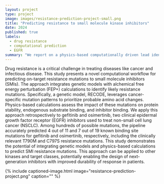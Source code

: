 ```yaml
---
layout: project
type: project
image: images/resistance-prediction-project-small.png
title: "Predicting resistance to small molecule kinase inhibitors"
date: 2024
published: true
labels:
  - drug resistance
  - computational prediction
  - EGFR
summary: "We report on a physics-based computationally driven lead identification approach that identified structurally unique imidazo pyrazoles as reversible and wild-type-sparing EGFR TKIs of classical mutations."
---
```


Drug resistance is a critical challenge in treating diseases like cancer and infectious disease. This study presents a novel computational workflow for predicting on-target resistance mutations to small molecule inhibitors (SMIs). The approach integrates genetic models with alchemical free energy perturbation (FEP+) calculations to identify likely resistance mutations. Specifically, a genetic model, RECODE, leverages cancer-specific mutation patterns to prioritize probable amino acid changes. Physics-based calculations assess the impact of these mutations on protein stability, endogenous substrate binding, and inhibitor binding. We apply this approach retrospectively to gefitinib and osimertinib, two clinical epidermal growth factor receptor (EGFR) inhibitors used to treat non-small cell lung cancer (NSCLC). Among hundreds of possible mutations, the pipeline accurately predicted 4 out of 11 and 7 out of 19 known binding site mutations for gefitinib and osimertinib, respectively, including the clinically relevant T790M and C797S resistance mutations. This study demonstrates the potential of integrating genetic models and physics-based calculations to predict SMI resistance mutations. This approach can be applied to other kinases and target classes, potentially enabling the design of next-generation inhibitors with improved durability of response in patients.

{% include captioned-image.html image="resistance-prediction-project.png" caption="" %}
